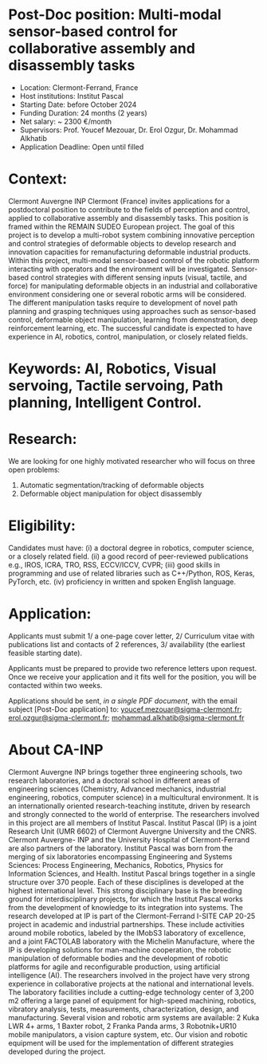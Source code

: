 
# Post-Doc position: Multi-modal sensor-based control for collaborative assembly and disassembly tasks


- Location: Clermont-Ferrand, France
- Host institutions: Institut Pascal
- Starting Date: before October 2024
- Funding Duration: 24 months (2 years)
- Net salary: ~ 2300 €/month
- Supervisors: Prof. Youcef Mezouar, Dr. Erol Ozgur, Dr. Mohammad Alkhatib
- Application Deadline: Open until filled

# Context:
Clermont Auvergne INP Clermont (France) invites applications for a postdoctoral position to contribute to the fields of perception and control, applied to collaborative assembly and disassembly tasks.  This position is framed within the REMAIN SUDEO European project. The goal of this project is to develop a multi-robot system combining innovative perception and control strategies of deformable objects to develop research and innovation capacities for remanufacturing deformable industrial products. Within this project, multi-modal sensor-based control of the robotic platform interacting with operators and the environment will be investigated.  Sensor-based control strategies with different sensing inputs (visual, tactile, and force) for manipulating deformable objects in an industrial and collaborative environment considering one or several robotic arms will be considered. The different manipulation tasks require to development of novel path planning and grasping techniques using approaches such as sensor-based control, deformable object manipulation, learning from demonstration, deep reinforcement learning, etc.  The successful candidate is expected to have experience in AI, robotics, control, manipulation, or closely related fields.     
                                                                                                                             
# Keywords: AI, Robotics, Visual servoing, Tactile servoing, Path planning, Intelligent Control.

# Research:
We are looking for one highly motivated researcher who will focus on three open problems:
1. Automatic segmentation/tracking of deformable objects
2. Deformable object manipulation for object disassembly

# Eligibility:
Candidates must have:
(i) a doctoral degree in robotics, computer science, or a closely related field.
(ii) a good record of peer-reviewed publications e.g., IROS, ICRA, TRO, RSS, ECCV/ICCV, CVPR;
(iii) good skills in programming and use of related libraries such as C++/Python, ROS, Keras, PyTorch, etc.
(iv) proficiency in written and spoken English language.

# Application:
Applicants must submit
1/ a one-page cover letter,
2/ Curriculum vitae with publications list and contacts of 2 references,
3/ availability (the earliest feasible starting date).

Applicants must be prepared to provide two reference letters upon request.
Once we receive your application and it fits well for the position, you will be contacted within two weeks.

Applications should be sent, *in a single PDF document*, with the email subject [Post-Doc application] to:
youcef.mezouar@sigma-clermont.fr; erol.ozgur@sigma-clermont.fr; mohammad.alkhatib@sigma-clermont.fr

# About CA-INP                                                                                                                                                                 
Clermont Auvergne INP brings together three engineering schools, two research laboratories, and a doctoral school in different areas of engineering sciences (Chemistry, Advanced mechanics, industrial engineering, robotics, computer science) in a multicultural environment. It is an internationally oriented research-teaching institute, driven by research and strongly connected to the world of enterprise. The researchers involved in this project are all members of Institut Pascal.
Institut Pascal (IP) is a joint Research Unit (UMR 6602) of Clermont Auvergne University and the CNRS. Clermont Auvergne- INP and the University Hospital of Clermont-Ferrand are also partners of the laboratory. Institut Pascal was born from the merging of six laboratories encompassing Engineering and Systems Sciences: Process Engineering, Mechanics, Robotics, Physics for Information Sciences, and Health. Institut Pascal brings together in a single structure over 370 people. Each of these disciplines is developed at the highest international level. This strong disciplinary base is the breeding ground for interdisciplinary projects, for which the Institut Pascal works from the development of knowledge to its integration into systems.  The research developed at IP is part of the Clermont-Ferrand I-SITE CAP 20-25 project in academic and industrial partnerships. These include activities around mobile robotics, labeled by the IMobS3 laboratory of excellence, and a joint FACTOLAB laboratory with the Michelin Manufacture, where the IP is developing solutions for man-machine cooperation, the robotic manipulation of deformable bodies and the development of robotic platforms for agile and reconfigurable production, using artificial intelligence (AI). The researchers involved in the project have very strong experience in collaborative projects at the national and international levels.
The laboratory facilities include a cutting-edge technology center of 3,200 m2 offering a large panel of equipment for high-speed machining, robotics, vibratory analysis, tests, measurements, characterization, design, and manufacturing. Several vision and robotic arm systems are available: 2 Kuka LWR 4+ arms, 1 Baxter robot, 2 Franka Panda arms, 3 Robotnik+UR10 mobile manipulators, a vision capture system, etc. Our vision and robotic equipment will be used for the implementation of different strategies developed during the project.
